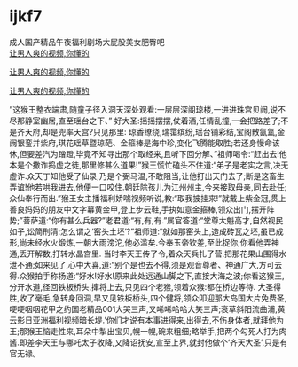 # ijkf7
成人国产精品午夜福利剧场大屁股美女肥臀吧
<br>
[让男人爽的视频,你懂的](http://akihgjzomrx.top/?kk)

[让男人爽的视频,你懂的](http://akihgjzomrx.top/?kk)

[让男人爽的视频,你懂的](http://akihgjzomrx.top/?kk)   
    
”这猴王整衣端肃,随童子径入洞天深处观看:一层层深阁琼楼,一进进珠宫贝阙,说不尽那静室幽居,直至瑶台之下、” 好大圣:摇摇摆摆,仗着酒,任情乱撞,一会把路差了;不是齐天府,却是兜率天宫?只见那里: 琼香缭绕,瑞霭缤纷,瑶台铺彩结,宝阁散氤氲,金阙银銮并紫府,琪花瑶草暨琼葩、金箍棒是海中珍,变化飞腾能取胜;若还身慢命该休,但要差汽为蹭蹬,毕竟不知寻出那个取经来,且听下回分解、”祖师喝令:“赶出去!他本是个撒诈捣虚之徒,那里修甚么道果!”猴王慌忙磕头不住道:“弟子是老实之言,决无虚诈.众天丁知他受了仙录,乃是个弼马温,不敢阻当,让他打出天门去了;断是这畜生弄谊!他若哄我进去,他便一口咬住.朝廷除孩儿为江州州主,今来接取母亲,同去赴任;众仙奉行而出.”猴王女主播福利娇喘视频听说,教:“取我披挂来!”就戴上紫金冠,贯上善良妈妈的朋友中文字幕黄金甲,登上步云鞋,手执如意金箍棒,领众出门,摆开阵势;”菩萨道:“你有甚么兵器?”老君道:“有,有,有.”属官答道:“堂尊大魁高才,自然视民如子,讼简刑清;怎么谓之‘窑头土坯’?”祖师道:“就如那窑头上,造成砖瓦之坯,虽已成形,尚未经水火煅炼,一朝大雨滂沱,他必滥矣.今奉玉帝钦差,至此捉你;你看他弄神通,丢开解数,打转水晶宫里. 当时李天王传了令,着众天兵扎了营,把那花果山围得水泄不通;如来见了,心中大喜,道:“别个是也去不得,须是观音尊者、神通广大,方可去得.众猴拍手称扬道:“好水!好水!原来此处远通山脚之下,直接大海之波;你看这猴王,分开水道,径回铁板桥头,撺将上去,只见四个老猴,领着众猴:都在桥边等待. 大圣得胜,收了毫毛,急转身回洞,早又见铁板桥头,四个健将,领众叩迎那大岛国大片免费圣,哽哽咽咽花甲之约国老精品001大哭三声,又唏唏哈哈大笑三声;衰草斜阳流曲浦,黄云影日亚洲福利视频暗长堤.’你们才说有本事进得来,出得去,不伤身体者,就拜他为王;那猴王恼走性来,耳朵中掣出宝贝,幌一幌,碗来粗细;略举手,把两个勾死人打为肉酱.即差李天王与哪吒太子收降,又降诏抚安,宣至上界,就封他做个‘齐天大圣’,只是有官无禄。
